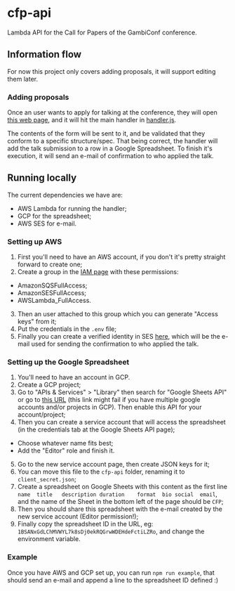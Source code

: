 # cfp-api

Lambda API for the Call for Papers of the GambiConf conference.

## Information flow

For now this project only covers adding proposals, it will support editing them later.

### Adding proposals

Once an user wants to apply for talking at the conference, they will open [this web page](https://github.com/gambiconf/gambiconf.github.io/blob/ac1d80f6ac628e7b2d60a5f3045673ce941480da/src/network/cfp.ts), and it will hit the main handler in [handler.js](https://github.com/gambiconf/cfp-api/blob/30253dce736c5a0c954f205cc5209a1bb4719d59/handler.js).

The contents of the form will be sent to it, and be validated that they conform to a specific structure/spec. That being correct, the handler will add the talk submission to a row in a Google Spreadsheet. To finish it's execution, it will send an e-mail of confirmation to who applied the talk.

## Running locally

The current dependencies we have are:

- AWS Lambda for running the handler;
- GCP for the spreadsheet;
- AWS SES for e-mail.

### Setting up AWS

1. First you'll need to have an AWS account, if you don't it's pretty straight forward to create one;
2. Create a group in the [IAM page](https://us-east-1.console.aws.amazon.com/iamv2/home?region=us-east-1#/home) with these permissions:

- AmazonSQSFullAccess;
- AmazonSESFullAccess;
- AWSLambda_FullAccess.

3. Then an user attached to this group which you can generate "Access keys" from it;
4. Put the credentials in the `.env` file;
5. Finally you can create a verified identity in SES [here](https://us-east-1.console.aws.amazon.com/ses/home?region=us-east-1#/verified-identities), which will be the e-mail used for sending the confirmation to who applied the talk.

### Setting up the Google Spreadsheet

1. You'll need to have an account in GCP.
2. Create a GCP project;
3. Go to "APIs & Services" > "Library" then search for "Google Sheets API" or go to [this URL](https://console.cloud.google.com/apis/library/sheets.googleapis.com) (this link might fail if you have multiple google accounts and/or projects in GCP). Then enable this API for your account/project;
4. Then you can create a service account that will access the spreadsheet (in the credentials tab at the Google Sheets API page);

- Choose whatever name fits best;
- Add the "Editor" role and finish it.

5. Go to the new service account page, then create JSON keys for it;
6. You can move this file to the `cfp-api` folder, renaming it to `client_secret.json`;
7. Create a spreadsheet on Google Sheets with this content as the first line `name	title	description	duration	format	bio	social	email`, and the name of the Sheet in the bottom left of the page should be `CFP`;
8. Then you should share this spreadsheet with the e-mail created by the new service account (Editor permission!);
9. Finally copy the spreadsheet ID in the URL, eg: `1BSANxGdLChMVWYL7k8sDj0ekRQGrwWDEHdeFctiLZRo`, and change the environment variable.

### Example

Once you have AWS and GCP set up, you can run `npm run example`, that should send an e-mail and append a line to the spreadsheet ID defined :)
